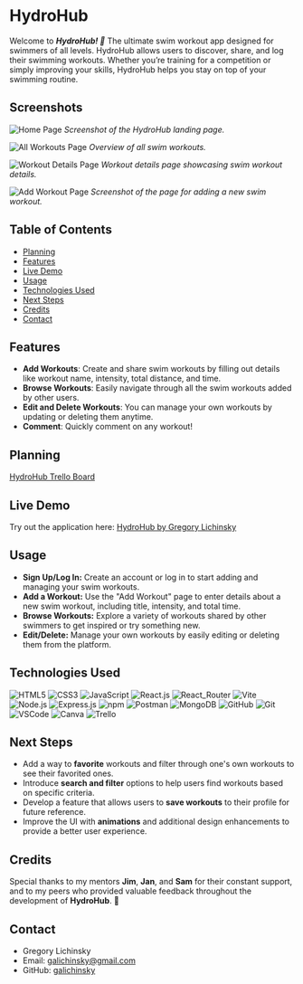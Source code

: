 # HydroHub

Welcome to ***HydroHub! 🌊*** The ultimate swim workout app designed for swimmers of all levels. HydroHub allows users to discover, share, and log their swimming workouts. Whether you’re training for a competition or simply improving your skills, HydroHub helps you stay on top of your swimming routine.

## Screenshots

![Home Page](https://i.imgur.com/cGAaQY5.png)
*Screenshot of the HydroHub landing page.*

![All Workouts Page](https://i.imgur.com/39Vi8h6.png)
*Overview of all swim workouts.*

![Workout Details Page](https://i.imgur.com/loOJOjm.png)
*Workout details page showcasing swim workout details.*

![Add Workout Page](https://i.imgur.com/OmFF61p.png)
*Screenshot of the page for adding a new swim workout.*


## Table of Contents
- [Planning](#planning)
- [Features](#features)
- [Live Demo](#live-demo)
- [Usage](#usage)
- [Technologies Used](#technologies-used)
- [Next Steps](#next-steps)
- [Credits](#credits)
- [Contact](#contact)

## Features
- **Add Workouts**: Create and share swim workouts by filling out details like workout name, intensity, total distance, and time.
- **Browse Workouts**: Easily navigate through all the swim workouts added by other users.
- **Edit and Delete Workouts**: You can manage your own workouts by updating or deleting them anytime.
- **Comment**: Quickly comment on any workout!

## Planning
[HydroHub Trello Board](https://trello.com/b/6dP1H0e2/hydrohub)

## Live Demo
Try out the application here: [HydroHub by Gregory Lichinsky](https://hydrohub-9d83dc073ed4.herokuapp.com/)

## Usage
* **Sign Up/Log In:** Create an account or log in to start adding and managing your swim workouts.
* **Add a Workout:** Use the "Add Workout" page to enter details about a new swim workout, including title, intensity, and total time.
* **Browse Workouts:** Explore a variety of workouts shared by other swimmers to get inspired or try something new.
* **Edit/Delete:** Manage your own workouts by easily editing or deleting them from the platform.

## Technologies Used

  ![HTML5](https://img.shields.io/badge/HTML5-E34F26?style=for-the-badge&logo=html5&logoColor=white)
  ![CSS3](https://img.shields.io/badge/CSS3-1572B6?style=for-the-badge&logo=css3&logoColor=white)
  ![JavaScript](https://img.shields.io/badge/JavaScript-323330?style=for-the-badge&logo=javascript&logoColor=F7DF1E)
  ![React.js](https://img.shields.io/badge/React-20232A?style=for-the-badge&logo=react&logoColor=61DAFB)
  ![React_Router](https://img.shields.io/badge/React_Router-CA4245?style=for-the-badge&logo=react-router&logoColor=white)
  ![Vite](https://img.shields.io/badge/Vite-B73BFE?style=for-the-badge&logo=vite&logoColor=FFD62E)
  ![Node.js](https://img.shields.io/badge/Node.js-43853D?style=for-the-badge&logo=node.js&logoColor=white) 
  ![Express.js](https://img.shields.io/badge/Express.js-404D59?style=for-the-badge)
  ![npm](https://img.shields.io/badge/npm-CB3837?style=for-the-badge&logo=npm&logoColor=white)
  ![Postman](https://img.shields.io/badge/Postman-FF6C37?style=for-the-badge&logo=Postman&logoColor=white)
  ![MongoDB](https://img.shields.io/badge/MongoDB-4EA94B?style=for-the-badge&logo=mongodb&logoColor=white)
  ![GitHub](https://img.shields.io/badge/GitHub-100000?style=for-the-badge&logo=github&logoColor=white)
  ![Git](https://img.shields.io/badge/GIT-E44C30?style=for-the-badge&logo=git&logoColor=white)
  ![VSCode](https://img.shields.io/badge/VSCode-0078D4?style=for-the-badge&logo=visual%20studio%20code&logoColor=white)
  ![Canva](https://img.shields.io/badge/Canva-%2300C4CC.svg?&style=for-the-badge&logo=)
  ![Trello](https://img.shields.io/badge/Trello-0052CC?style=for-the-badge&logo=trello&logoColor=white)

## Next Steps
- Add a way to **favorite** workouts and filter through one's own workouts to see their favorited ones.
- Introduce **search and filter** options to help users find workouts based on specific criteria.
- Develop a feature that allows users to **save workouts** to their profile for future reference.
- Improve the UI with **animations** and additional design enhancements to provide a better user experience.

## Credits
Special thanks to my mentors **Jim**, **Jan**, and **Sam** for their constant support, and to my peers who provided valuable feedback throughout the development of **HydroHub**. 🏅

## Contact
- Gregory Lichinsky
- Email: galichinsky@gmail.com
- GitHub: [galichinsky](https://github.com/galichinsky)

